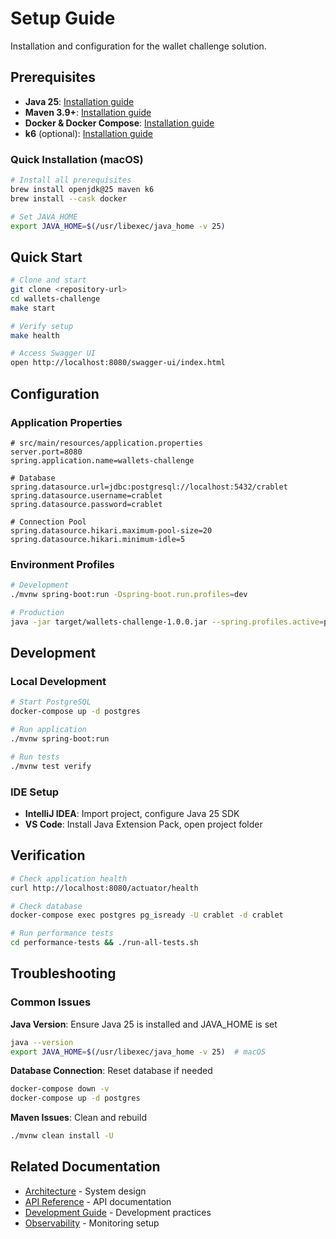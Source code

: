 # Setup Guide

Installation and configuration for the wallet challenge solution.

## Prerequisites

- **Java 25**: [Installation guide](https://adoptium.net/temurin/releases/)
- **Maven 3.9+**: [Installation guide](https://maven.apache.org/install.html)
- **Docker & Docker Compose**: [Installation guide](https://docs.docker.com/get-docker/)
- **k6** (optional): [Installation guide](https://k6.io/docs/getting-started/installation/)

### Quick Installation (macOS)
```bash
# Install all prerequisites
brew install openjdk@25 maven k6
brew install --cask docker

# Set JAVA_HOME
export JAVA_HOME=$(/usr/libexec/java_home -v 25)
```

## Quick Start

```bash
# Clone and start
git clone <repository-url>
cd wallets-challenge
make start

# Verify setup
make health

# Access Swagger UI
open http://localhost:8080/swagger-ui/index.html
```

## Configuration

### Application Properties
```properties
# src/main/resources/application.properties
server.port=8080
spring.application.name=wallets-challenge

# Database
spring.datasource.url=jdbc:postgresql://localhost:5432/crablet
spring.datasource.username=crablet
spring.datasource.password=crablet

# Connection Pool
spring.datasource.hikari.maximum-pool-size=20
spring.datasource.hikari.minimum-idle=5
```

### Environment Profiles
```bash
# Development
./mvnw spring-boot:run -Dspring-boot.run.profiles=dev

# Production
java -jar target/wallets-challenge-1.0.0.jar --spring.profiles.active=prod
```

## Development

### Local Development
```bash
# Start PostgreSQL
docker-compose up -d postgres

# Run application
./mvnw spring-boot:run

# Run tests
./mvnw test verify
```

### IDE Setup
- **IntelliJ IDEA**: Import project, configure Java 25 SDK
- **VS Code**: Install Java Extension Pack, open project folder

## Verification

```bash
# Check application health
curl http://localhost:8080/actuator/health

# Check database
docker-compose exec postgres pg_isready -U crablet -d crablet

# Run performance tests
cd performance-tests && ./run-all-tests.sh
```

## Troubleshooting

### Common Issues

**Java Version**: Ensure Java 25 is installed and JAVA_HOME is set
```bash
java --version
export JAVA_HOME=$(/usr/libexec/java_home -v 25)  # macOS
```

**Database Connection**: Reset database if needed
```bash
docker-compose down -v
docker-compose up -d postgres
```

**Maven Issues**: Clean and rebuild
```bash
./mvnw clean install -U
```

## Related Documentation

- [Architecture](../architecture/README.md) - System design
- [API Reference](../api/README.md) - API documentation  
- [Development Guide](../development/README.md) - Development practices
- [Observability](../observability/README.md) - Monitoring setup

